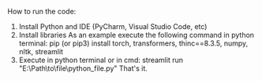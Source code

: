 How to run the code:
1) Install Python and IDE (PyCharm, Visual Studio Code, etc)
2) Install libraries
   As an example execute the following command in python terminal: pip (or pip3) install torch, transformers, thinc==8.3.5, numpy, nltk, streamlit
3) Execute in python terminal or in cmd: streamlit run "E:\Path\to\file\python_file.py"
That's it.
